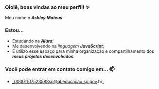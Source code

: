 ### Oioiê, boas vindas ao meu perfil! ✨

Meu nome é _**Ashley Mateus**_.

### **Estou...**

* Estudando na _**Alura**_;
* Me desenvolvendo na _linguagem **JavaScript**_;
* E utilizo esse espaço para minha organização e compartilhamento dos _**meus projetos desenvolvidos**_.


### **Você pode entrar em contato comigo em...** 📫
* _00001107523588sp@al.educacao.sp.gov.br_

